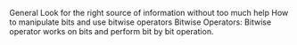 General
Look for the right source of information without too much help
How to manipulate bits and use bitwise operators
Bitwise Operators:
Bitwise operator works on bits and perform bit by bit operation.
